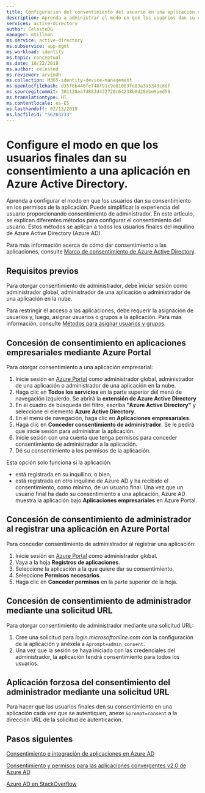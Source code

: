 ```yaml
---
title: Configuración del consentimiento del usuario en una aplicación en Azure Active Directory | Microsoft Docs
description: Aprenda a administrar el modo en que los usuarios dan su consentimiento a los permisos de la aplicación. Puede simplificar la experiencia del usuario proporcionando consentimiento de administrador. Estos métodos se aplican a todos los usuarios finales del inquilino de Azure Active Directory (Azure AD).
services: active-directory
author: CelesteDG
manager: mtillman
ms.service: active-directory
ms.subservice: app-mgmt
ms.workload: identity
ms.topic: conceptual
ms.date: 10/22/2018
ms.author: celested
ms.reviewer: arvindh
ms.collection: M365-identity-device-management
ms.openlocfilehash: d35f8b440fe748f91c9e01003fe83a3a5343c8df
ms.sourcegitcommit: 301128ea7d883d432720c64238b0d28ebe9aed59
ms.translationtype: HT
ms.contentlocale: es-ES
ms.lasthandoff: 02/13/2019
ms.locfileid: "56203733"
---
```

# <a name="configure-the-way-end-users-consent-to-an-application-in-azure-active-directory"></a>Configure el modo en que los usuarios finales dan su consentimiento a una aplicación en Azure Active Directory.
Aprenda a configurar el modo en que los usuarios dan su consentimiento en los permisos de la aplicación. Puede simplificar la experiencia del usuario proporcionando consentimiento de administrador. En este artículo, se explican diferentes métodos para configurar el consentimiento del usuario. Estos métodos se aplican a todos los usuarios finales del inquilino de Azure Active Directory (Azure AD). 

Para más información acerca de cómo dar consentimiento a las aplicaciones, consulte [Marco de consentimiento de Azure Active Directory](../develop/consent-framework.md).

## <a name="prerequisites"></a>Requisitos previos

Para otorgar consentimiento de administrador, debe iniciar sesión como administrador global, administrador de una aplicación o administrador de una aplicación en la nube.

Para restringir el acceso a las aplicaciones, debe requerir la asignación de usuarios y, luego, asignar usuarios o grupos a la aplicación.  Para más información, consulte [Métodos para asignar usuarios y grupos](methods-for-assigning-users-and-groups.md).

## <a name="grant-admin-consent-to-enterprise-apps-in-the-azure-portal"></a>Concesión de consentimiento en aplicaciones empresariales mediante Azure Portal

Para otorgar consentimiento a una aplicación empresarial:

1. Inicie sesión en [Azure Portal](https://portal.azure.com) como administrador global, administrador de una aplicación o administrador de una aplicación en la nube.
2. Haga clic en **Todos los servicios** en la parte superior del menú de navegación izquierdo. Se abrirá la **extensión de Azure Active Directory**
3. En el cuadro de búsqueda del filtro, escriba **"Azure Active Directory"** y seleccione el elemento **Azure Active Directory**.
4. En el menú de navegación, haga clic en **Aplicaciones empresariales**.
5. Haga clic en **Conceder consentimiento de administrador**. Se le pedirá que inicie sesión para administrar la aplicación.
6. Inicie sesión con una cuenta que tenga permisos para conceder consentimiento de administrador a la aplicación. 
7. Dé su consentimiento a los permisos de la aplicación.

Esta opción solo funciona si la aplicación: 

- está registrada en su inquilino; o bien,
- está registrada en otro inquilino de Azure AD y ha recibido el consentimiento, como mínimo, de un usuario final. Una vez que un usuario final ha dado su consentimiento a una aplicación, Azure AD muestra la aplicación bajo **Aplicaciones empresariales** en Azure Portal.

## <a name="grant-admin-consent-when-registering-an-app-in-the-azure-portal"></a>Concesión de consentimiento de administrador al registrar una aplicación en Azure Portal

Para conceder consentimiento de administrador al registrar una aplicación: 

1. Inicie sesión en [Azure Portal](https://portal.azure.com) como administrador global.
2. Vaya a la hoja **Registros de aplicaciones**.
3. Seleccione la aplicación a la que quiere dar su consentimiento.
4. Seleccione **Permisos necesarios**.
5. Haga clic en **Conceder permisos** en la parte superior de la hoja.


## <a name="grant-admin-consent-through-a-url-request"></a>Concesión de consentimiento de administrador mediante una solicitud URL

Para otorgar consentimiento de administrador mediante una solicitud URL:

1. Cree una solicitud para *login.microsoftonline.com* con la configuración de la aplicación y anéxela a `&prompt=admin_consent`. 
2. Una vez que la sesión se haya iniciado con las credenciales del administrador, la aplicación tendrá consentimiento para todos los usuarios.


## <a name="force-user-consent-through-a-url-request"></a>Aplicación forzosa del consentimiento del administrador mediante una solicitud URL

Para hacer que los usuarios finales den su consentimiento en una aplicación cada vez que se autentiquen, anexe `&prompt=consent` a la dirección URL de la solicitud de autenticación.

## <a name="next-steps"></a>Pasos siguientes

[Consentimiento e integración de aplicaciones en Azure AD](../develop/quickstart-v1-integrate-apps-with-azure-ad.md)

[Consentimiento y permisos para las aplicaciones convergentes v2.0 de Azure AD](../develop/active-directory-v2-scopes.md)

[Azure AD en StackOverflow](https://stackoverflow.com/questions/tagged/azure-active-directory)
